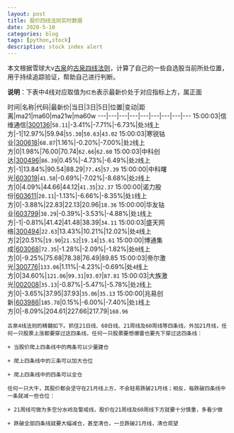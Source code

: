 ```yaml
---
layout: post
title: 股价四线法则实时数据
date: 2020-5-10
categories: blog
tags: [python,stock]
description: stock index alert
---
```



本文根据雪球大v[古泉](https://xueqiu.com/u/7148646888)的[古泉四线法则](https://xueqiu.com/7148646888/130498192)，计算了自己的一些自选股当前所处位置，用于持续追踪验证，帮助自己进行判断。

**说明**：下表中4线对应取值为`红色`表示最新价处于对应指标上方，属正面

时间|名称|代码|最新价|当日|3日|5日|位置|变动|距离|ma21|ma60|ma21w|ma60w
---|---|---|---|---|---|---|---|---
15:00:03|信维通信|[300136](https://xueqiu.com/S/SZ300136)|`58.11`|-3.41%|-7.71%|-6.73%|处`3`线上方|-1|12.97%|59.94|`55.30`|`50.63`|`43.02`
15:00:03|寒锐钴业|[300618](https://xueqiu.com/S/SZ300618)|`68.87`|1.16%|-0.20%|-7.00%|处`2`线上方|0|1.98%|76.00|70.74|`62.66`|`62.60`
15:00:03|中科创达|[300496](https://xueqiu.com/S/SZ300496)|`86.39`|0.45%|-4.73%|-6.49%|处`2`线上方|-1|13.84%|90.54|88.29|`77.45`|`57.39`
15:00:00|中科曙光|[603019](https://xueqiu.com/S/SH603019)|`41.58`|-0.69%|-7.02%|-8.68%|处`2`线上方|0|4.09%|44.66|44.12|`41.35`|`32.37`
15:00:00|诺力股份|[603611](https://xueqiu.com/S/SH603611)|`20.11`|-1.13%|-6.66%|-8.35%|处`1`线上方|0|-3.88%|22.83|22.13|20.96|`18.36`
15:00:00|华友钴业|[603799](https://xueqiu.com/S/SH603799)|`38.29`|-0.39%|-3.53%|-4.88%|处`1`线上方|-1|-0.81%|41.42|41.48|38.39|`34.11`
15:00:03|盛天网络|[300494](https://xueqiu.com/S/SZ300494)|`22.63`|13.43%|10.21%|12.02%|处`4`线上方|2|20.51%|`19.90`|`21.52`|`19.14`|`15.61`
15:00:00|博通集成|[603068](https://xueqiu.com/S/SH603068)|`72.35`|-1.28%|-2.09%|-1.82%|处`0`线上方|0|-9.25%|75.68|78.38|76.49|89.85
15:00:03|帝尔激光|[300776](https://xueqiu.com/S/SZ300776)|`133.06`|1.11%|-4.23%|-0.69%|处`4`线上方|0|34.60%|`121.06`|`99.31`|`93.07`|`87.81`
15:00:03|大族激光|[002008](https://xueqiu.com/S/SZ002008)|`35.13`|-0.87%|-5.47%|-5.78%|处`2`线上方|0|-3.65%|37.95|37.93|`35.06`|`35.13`
15:00:00|兆易创新|[603986](https://xueqiu.com/S/SH603986)|`185.78`|0.15%|-6.00%|-7.40%|处`1`线上方|0|-8.09%|204.61|227.66|217.79|`168.96`

```
古泉4线法则的精髓如下。抓住21日线、60日线、21周线及60周线等四条线，外加21月线，任何一只股票上涨都要穿过这四条线，任何一只股票要想爆雷也要先下穿过这四条线：

+ 当股价爬上四条线中的两条可以少量建仓

+ 爬上四条线中的三条可以加大仓位

+ 爬上四条线中的四条可以全仓

任何一只大牛，其股价都会坚守在21月线上方，不会轻易跌破21月线；相反，每跌破四条线中一条就减一些仓位：

+ 21周线可做为多空分水岭及警戒线，股价在21周线及60周线下方就要十分慎重，多看少做

+ 跌破全部四条线就要大幅减仓，甚至清仓，一旦跌破21月线，清仓观望
```